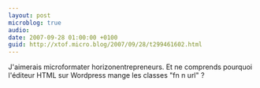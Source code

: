 ```yaml
---
layout: post
microblog: true
audio: 
date: 2007-09-28 01:00:00 +0100
guid: http://xtof.micro.blog/2007/09/28/t299461602.html
---
```

J'aimerais microformater horizonentrepreneurs. Et ne comprends pourquoi l'éditeur HTML sur Wordpress mange les classes "fn n url" ?
